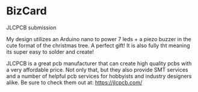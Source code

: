# BizCard
JLCPCB submission

My design utilizes an Arduino nano to power 7 leds + a piezo buzzer in the cute format of the christmas tree. A perfect gift! It is also fully tht meaning its super easy to solder and create!

JLCPCB is a great pcb manufacturer that can create high quality pcbs with a very affordable price. Not only that, but they also provide SMT services and a number of helpful pcb services for hobbyists and industry designers alike. Be sure to check them out at: https://jlcpcb.com/
